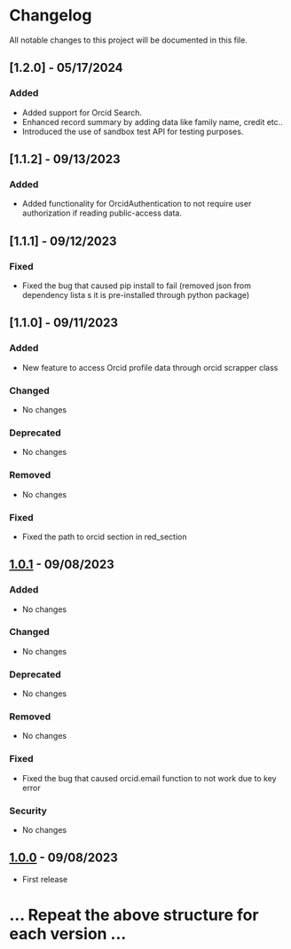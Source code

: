 # Changelog

All notable changes to this project will be documented in this file.

## [1.2.0] - 05/17/2024

### Added

- Added support for Orcid Search.
- Enhanced record summary by adding data like family name, credit etc..
- Introduced the use of sandbox test API for testing purposes.

## [1.1.2] - 09/13/2023

### Added

- Added functionality for OrcidAuthentication to not require user authorization if reading public-access data.

## [1.1.1] - 09/12/2023

### Fixed

- Fixed the bug that caused pip install to fail (removed json from dependency lista s it is pre-installed through python package)

## [1.1.0] - 09/11/2023

### Added

- New feature to access Orcid profile data through orcid scrapper class

### Changed

- No changes

### Deprecated

- No changes

### Removed

- No changes

### Fixed

- Fixed the path to orcid section in red_section

## [1.0.1] - 09/08/2023

### Added

- No changes

### Changed

- No changes

### Deprecated

- No changes

### Removed

- No changes

### Fixed

- Fixed the bug that caused orcid.email function to not work due to key error

### Security

- No changes

## [1.0.0] - 09/08/2023

- First release

# ... Repeat the above structure for each version ...

[1.0.1]: https://github.com/sri0606/PyOrcid/releases/tag/v1.0.1
[1.0.0]: https://github.com/sri0606/PyOrcid/releases/tag/v1.0.0
